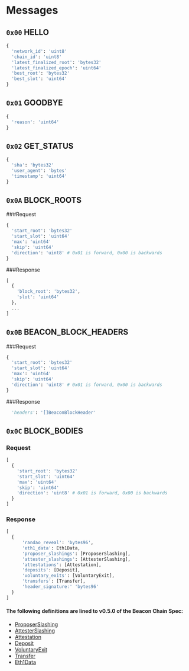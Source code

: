 # Messages

## `0x00` HELLO

```python
{
  'network_id': 'uint8'
  'chain_id': 'uint8'
  'latest_finalized_root': 'bytes32'
  'latest_finalized_epoch': 'uint64'
  'best_root': 'bytes32'
  'best_slot': 'uint64'
}
```

## `0x01` GOODBYE

```python
{
  'reason': 'uint64'
}

```

## `0x02` GET_STATUS
```python
{
  'sha': 'bytes32'
  'user_agent': 'bytes'
  'timestamp': 'uint64'
}
```

## `0x0A` BLOCK_ROOTS


###Request

```python
{
  'start_root': 'bytes32'
  'start_slot': 'uint64'
  'max': 'uint64'
  'skip': 'uint64'
  'direction': 'uint8' # 0x01 is forward, 0x00 is backwards
}
```

###Response

```python
[
  {
    'block_root': 'bytes32', 
    'slot': 'uint64'
  },
  ...
]
```


## `0x0B` BEACON_BLOCK_HEADERS

###Request

```python
{
  'start_root': 'bytes32'
  'start_slot': 'uint64'
  'max': 'uint64'
  'skip': 'uint64'
  'direction': 'uint8' # 0x01 is forward, 0x00 is backwards
}
```

###Response 
```python
  'headers': '[]BeaconBlockHeader'
```


## `0x0C`  BLOCK_BODIES

### Request

```python
[
  {
    'start_root': 'bytes32'
    'start_slot': 'uint64'
    'max': 'uint64'
    'skip': 'uint64'
    'direction': 'uint8' # 0x01 is forward, 0x00 is backwards
  }
]
```

### Response

```python
[
  {
      'randao_reveal': 'bytes96',
      'eth1_data': Eth1Data,
      'proposer_slashings': [ProposerSlashing],
      'attester_slashings': [AttesterSlashing],
      'attestations': [Attestation],
      'deposits': [Deposit],
      'voluntary_exits': [VoluntaryExit],
      'transfers': [Transfer],
      'header_signature:' 'bytes96'
  }
]
```

#### The following definitions are lined to v0.5.0 of the Beacon Chain Spec:

- [ProposerSlashing](https://github.com/ethereum/eth2.0-specs/blob/v0.5.0/specs/core/0_beacon-chain.md#proposerslashing)  
- [AttesterSlashing](https://github.com/ethereum/eth2.0-specs/blob/v0.5.0/specs/core/0_beacon-chain.md#attesterslashing)  
- [Attestation](https://github.com/ethereum/eth2.0-specs/blob/v0.5.0/specs/core/0_beacon-chain.md#attestation)  
- [Deposit](https://github.com/ethereum/eth2.0-specs/blob/v0.5.0/specs/core/0_beacon-chain.md#deposit)  
- [VoluntaryExit](https://github.com/ethereum/eth2.0-specs/blob/v0.5.0/specs/core/0_beacon-chain.md#voluntaryexit)  
- [Transfer](https://github.com/ethereum/eth2.0-specs/blob/v0.5.0/specs/core/0_beacon-chain.md#transfer)
- [Eth1Data](https://github.com/ethereum/eth2.0-specs/blob/v0.5.0/specs/core/0_beacon-chain.md#eth1data)


